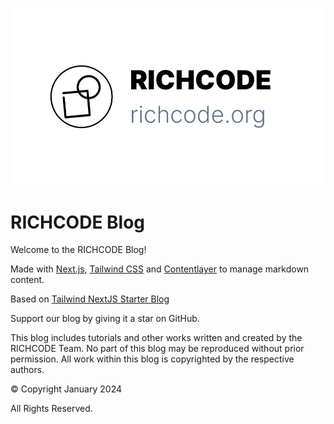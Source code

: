 ![tailwind-nextjs-banner](/public/static/images/banner.png)

# RICHCODE Blog

Welcome to the RICHCODE Blog! 

Made with [Next.js](https://nextjs.org/), [Tailwind CSS](https://tailwindcss.com/) and [Contentlayer](https://www.contentlayer.dev/) to manage markdown content.

Based on [Tailwind NextJS Starter Blog](https://github.com/timlrx/tailwind-nextjs-starter-blog)

Support our blog by giving it a star on GitHub.

This blog includes tutorials and other works written and created by the RICHCODE Team. No part of this blog may be reproduced without prior permission. All work within this blog is copyrighted by the respective authors.

© Copyright January 2024

All Rights Reserved.


